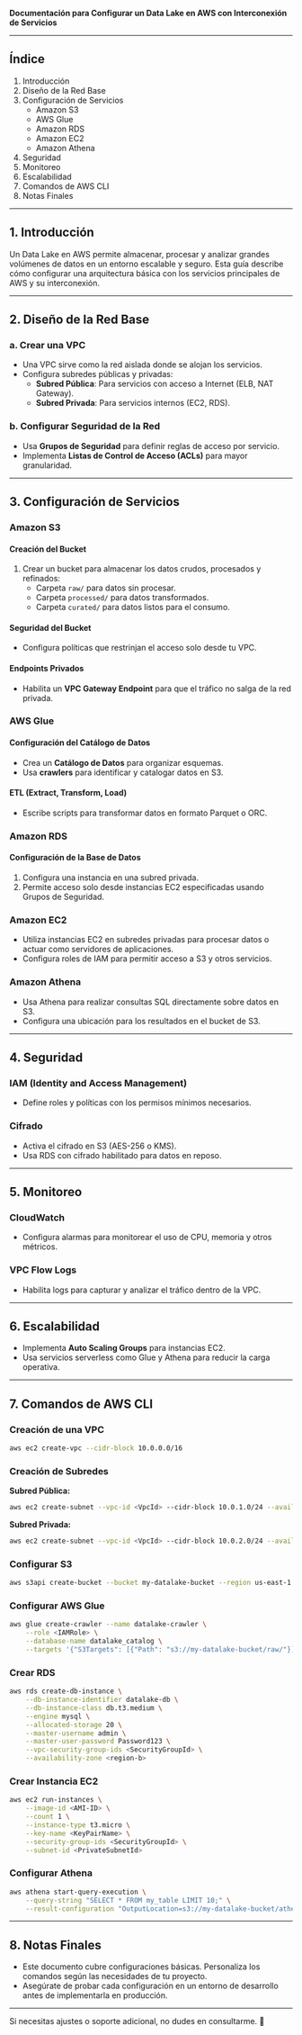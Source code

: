 **Documentación para Configurar un Data Lake en AWS con Interconexión de Servicios**

---

## **Índice**

1. Introducción
2. Diseño de la Red Base
3. Configuración de Servicios
    - Amazon S3
    - AWS Glue
    - Amazon RDS
    - Amazon EC2
    - Amazon Athena
4. Seguridad
5. Monitoreo
6. Escalabilidad
7. Comandos de AWS CLI
8. Notas Finales

---

## **1. Introducción**

Un Data Lake en AWS permite almacenar, procesar y analizar grandes volúmenes de datos en un entorno escalable y seguro. Esta guía describe cómo configurar una arquitectura básica con los servicios principales de AWS y su interconexión.

---

## **2. Diseño de la Red Base**

### a. Crear una VPC

- Una VPC sirve como la red aislada donde se alojan los servicios.
- Configura subredes públicas y privadas:
    - **Subred Pública**: Para servicios con acceso a Internet (ELB, NAT Gateway).
    - **Subred Privada**: Para servicios internos (EC2, RDS).

### b. Configurar Seguridad de la Red

- Usa **Grupos de Seguridad** para definir reglas de acceso por servicio.
- Implementa **Listas de Control de Acceso (ACLs)** para mayor granularidad.

---

## **3. Configuración de Servicios**

### **Amazon S3**

#### Creación del Bucket

1. Crear un bucket para almacenar los datos crudos, procesados y refinados:
    - Carpeta `raw/` para datos sin procesar.
    - Carpeta `processed/` para datos transformados.
    - Carpeta `curated/` para datos listos para el consumo.

#### Seguridad del Bucket

- Configura políticas que restrinjan el acceso solo desde tu VPC.

#### Endpoints Privados

- Habilita un **VPC Gateway Endpoint** para que el tráfico no salga de la red privada.

### **AWS Glue**

#### Configuración del Catálogo de Datos

- Crea un **Catálogo de Datos** para organizar esquemas.
- Usa **crawlers** para identificar y catalogar datos en S3.

#### ETL (Extract, Transform, Load)

- Escribe scripts para transformar datos en formato Parquet o ORC.

### **Amazon RDS**

#### Configuración de la Base de Datos

1. Configura una instancia en una subred privada.
2. Permite acceso solo desde instancias EC2 especificadas usando Grupos de Seguridad.

### **Amazon EC2**

- Utiliza instancias EC2 en subredes privadas para procesar datos o actuar como servidores de aplicaciones.
- Configura roles de IAM para permitir acceso a S3 y otros servicios.

### **Amazon Athena**

- Usa Athena para realizar consultas SQL directamente sobre datos en S3.
- Configura una ubicación para los resultados en el bucket de S3.

---

## **4. Seguridad**

### IAM (Identity and Access Management)

- Define roles y políticas con los permisos mínimos necesarios.

### Cifrado

- Activa el cifrado en S3 (AES-256 o KMS).
- Usa RDS con cifrado habilitado para datos en reposo.

---

## **5. Monitoreo**

### CloudWatch

- Configura alarmas para monitorear el uso de CPU, memoria y otros métricos.

### VPC Flow Logs

- Habilita logs para capturar y analizar el tráfico dentro de la VPC.

---

## **6. Escalabilidad**

- Implementa **Auto Scaling Groups** para instancias EC2.
- Usa servicios serverless como Glue y Athena para reducir la carga operativa.

---

## **7. Comandos de AWS CLI**

### Creación de una VPC

```bash
aws ec2 create-vpc --cidr-block 10.0.0.0/16
```

### Creación de Subredes

**Subred Pública:**

```bash
aws ec2 create-subnet --vpc-id <VpcId> --cidr-block 10.0.1.0/24 --availability-zone <region-a>
```

**Subred Privada:**

```bash
aws ec2 create-subnet --vpc-id <VpcId> --cidr-block 10.0.2.0/24 --availability-zone <region-b>
```

### Configurar S3

```bash
aws s3api create-bucket --bucket my-datalake-bucket --region us-east-1 --create-bucket-configuration LocationConstraint=us-east-1
```

### Configurar AWS Glue

```bash
aws glue create-crawler --name datalake-crawler \
    --role <IAMRole> \
    --database-name datalake_catalog \
    --targets '{"S3Targets": [{"Path": "s3://my-datalake-bucket/raw/"}]}'
```

### Crear RDS

```bash
aws rds create-db-instance \
    --db-instance-identifier datalake-db \
    --db-instance-class db.t3.medium \
    --engine mysql \
    --allocated-storage 20 \
    --master-username admin \
    --master-user-password Password123 \
    --vpc-security-group-ids <SecurityGroupId> \
    --availability-zone <region-b>
```

### Crear Instancia EC2

```bash
aws ec2 run-instances \
    --image-id <AMI-ID> \
    --count 1 \
    --instance-type t3.micro \
    --key-name <KeyPairName> \
    --security-group-ids <SecurityGroupId> \
    --subnet-id <PrivateSubnetId>
```

### Configurar Athena

```bash
aws athena start-query-execution \
    --query-string "SELECT * FROM my_table LIMIT 10;" \
    --result-configuration "OutputLocation=s3://my-datalake-bucket/athena-results/"
```

---

## **8. Notas Finales**

- Este documento cubre configuraciones básicas. Personaliza los comandos según las necesidades de tu proyecto.
- Asegúrate de probar cada configuración en un entorno de desarrollo antes de implementarla en producción.

---

Si necesitas ajustes o soporte adicional, no dudes en consultarme. 🙂